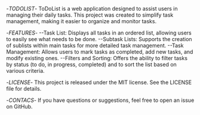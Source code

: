 -*TODOLIST*-
ToDoList is a web application designed to assist users in managing their daily tasks. This project was created to simplify task management, making it easier to organize and monitor tasks.

-*FEATURES*-
--Task List: Displays all tasks in an ordered list, allowing users to easily see what needs to be done.
--Subtask Lists: Supports the creation of sublists within main tasks for more detailed task management.
--Task Management: Allows users to mark tasks as completed, add new tasks, and modify existing ones.
--Filters and Sorting: Offers the ability to filter tasks by status (to do, in progress, completed) and to sort the list based on various criteria.

-*LICENSE*-
This project is released under the MIT license. See the LICENSE file for details.

-*CONTACS*-
If you have questions or suggestions, feel free to open an issue on GitHub.
